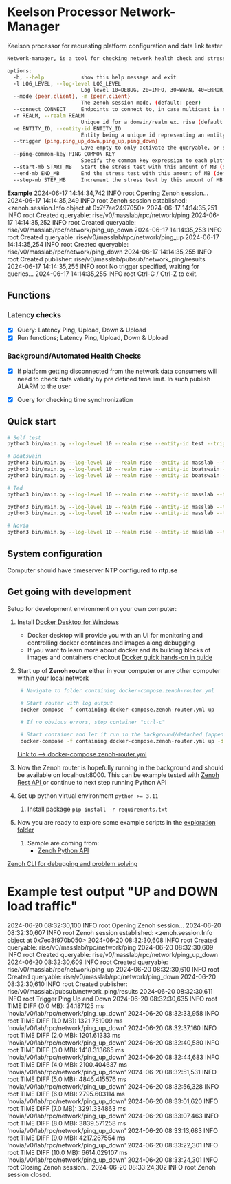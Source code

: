
# Keelson Processor Network-Manager

Keelson processor for requesting platform configuration and data link tester

```bash
Network-manager, is a tool for checking network health check and stresses test. More coming soon!

options:
  -h, --help            show this help message and exit
  -l LOG_LEVEL, --log-level LOG_LEVEL
                        Log level 10=DEBUG, 20=INFO, 30=WARN, 40=ERROR, 50=CRITICAL 0=NOTSET (default: 30)
  --mode {peer,client}, -m {peer,client}
                        The zenoh session mode. (default: peer)
  --connect CONNECT     Endpoints to connect to, in case multicast is not working. ex. tcp/localhost:7447 (default: None)
  -r REALM, --realm REALM
                        Unique id for a domain/realm ex. rise (default: rise)
  -e ENTITY_ID, --entity-id ENTITY_ID
                        Entity being a unique id representing an entity within the realm ex, boatswain (default: None)
  --trigger {ping,ping_up_down,ping_up,ping_down}
                        Lave empty to only activate the queryable, or specify the test to trigger (default: None)
  --ping-common-key PING_COMMON_KEY
                        Specify the common key expression to each platform {realm}/v{major_version}/{entity_id} (default: None)
  --start-mb START_MB   Start the stress test with this amount of MB (default: 0.0)
  --end-mb END_MB       End the stress test with this amount of MB (default: 10.0)
  --step-mb STEP_MB     Increment the stress test by this amount of MB (default: 1.0)
```

**Example**
2024-06-17 14:14:34,742 INFO root Opening Zenoh session...
2024-06-17 14:14:35,249 INFO root Zenoh session established: <zenoh.session.Info object at 0x7f7ee2497050>
2024-06-17 14:14:35,251 INFO root Created queryable: rise/v0/masslab/rpc/network/ping
2024-06-17 14:14:35,252 INFO root Created queryable: rise/v0/masslab/rpc/network/ping_up_down
2024-06-17 14:14:35,253 INFO root Created queryable: rise/v0/masslab/rpc/network/ping_up
2024-06-17 14:14:35,254 INFO root Created queryable: rise/v0/masslab/rpc/network/ping_down
2024-06-17 14:14:35,255 INFO root Created publisher: rise/v0/masslab/pubsub/network_ping/results
2024-06-17 14:14:35,255 INFO root No trigger specified, waiting for queries...
2024-06-17 14:14:35,255 INFO root Ctrl-C / Ctrl-Z to exit.


## Functions

### Latency checks

- [X] Query: Latency Ping, Upload, Down & Upload
- [X] Run functions; Latency Ping, Upload, Down & Upload

### Background/Automated Health Checks

- [X] If platform getting disconnected from the network data consumers will need to check data validity by pre defined time limit. In such publish ALARM to the user
- [X] Query for checking time synchronization



## Quick start

```bash
# Self test
python3 bin/main.py --log-level 10 --realm rise --entity-id test --trigger ping --ping-common-key rise/v0/test 

# Boatswain
python3 bin/main.py --log-level 10 --realm rise --entity-id masslab --mode client --connect tcp/localhost:7448
python3 bin/main.py --log-level 10 --realm rise --entity-id boatswain --trigger ping --ping-common-key rise/v0/ted 
python3 bin/main.py --log-level 10 --realm rise --entity-id boatswain --trigger ping_up_down --ping-common-key rise/v0/ted 

# Ted 
python3 bin/main.py --log-level 10 --realm rise --entity-id masslab --trigger ping --ping-common-key rise/v0/boatswain 

python3 bin/main.py --log-level 10 --realm rise --entity-id masslab --trigger ping_up_down --ping-common-key rise/v0/ted 
python3 bin/main.py --log-level 10 --realm rise --entity-id masslab --trigger ping_up_down --ping-common-key rise/v0/boatswain 

# Novia
python3 bin/main.py --log-level 10 --realm rise --entity-id masslab --trigger ping_up_down --ping-common-key novia/v0/lab 

```

## System configuration

Computer should have timeserver NTP configured to **ntp.se**

## Get going with development

Setup for development environment on your own computer:

1) Install [Docker Desktop for Windows](https://docs.docker.com/desktop/install/windows-install/)
   - Docker desktop will provide you with an UI for monitoring and controlling docker containers and images along debugging 
   - If you want to learn more about docker and its building blocks of images and containers checkout [Docker quick hands-on in guide](https://docs.docker.com/guides/get-started/)
2) Start up of **Zenoh router** either in your computer or any other computer within your local network 

   ```bash
    # Navigate to folder containing docker-compose.zenoh-router.yml
  
    # Start router with log output 
    docker-compose -f containing docker-compose.zenoh-router.yml up

    # If no obvious errors, stop container "ctrl-c"

    # Start container and let it run in the background/detached (append -d) 
    docker-compose -f containing docker-compose.zenoh-router.yml up -d
   ```

    [Link to --> docker-compose.zenoh-router.yml](docker-compose.zenoh-router.yml)

1) Now the Zenoh router is hopefully running in the background and should be available on localhost:8000. This can be example tested with [Zenoh Rest API ](https://zenoh.io/docs/apis/rest/) or continue to next step running Python API
2) Set up python virtual environment  `python >= 3.11`
   1) Install package `pip install -r requirements.txt`
3)  Now you are ready to explore some example scripts in the [exploration folder](./exploration/) 
    1)  Sample are coming from:
         -   [Zenoh Python API ](https://zenoh-python.readthedocs.io/en/0.10.1-rc/#quick-start-examples)


[Zenoh CLI for debugging and problem solving](https://github.com/RISE-Maritime/zenoh-cli)



# Example test output "UP and DOWN load traffic" 

2024-06-20 08:32:30,100 INFO root Opening Zenoh session...
2024-06-20 08:32:30,607 INFO root Zenoh session established: <zenoh.session.Info object at 0x7ec3f970b050>
2024-06-20 08:32:30,608 INFO root Created queryable: rise/v0/masslab/rpc/network/ping
2024-06-20 08:32:30,609 INFO root Created queryable: rise/v0/masslab/rpc/network/ping_up_down
2024-06-20 08:32:30,609 INFO root Created queryable: rise/v0/masslab/rpc/network/ping_up
2024-06-20 08:32:30,610 INFO root Created queryable: rise/v0/masslab/rpc/network/ping_down
2024-06-20 08:32:30,610 INFO root Created publisher: rise/v0/masslab/pubsub/network_ping/results
2024-06-20 08:32:30,611 INFO root Trigger Ping Up and Down
2024-06-20 08:32:30,635 INFO root TIME DIFF (0.0 MB): 24.187125 ms  'novia/v0/lab/rpc/network/ping_up_down' 
2024-06-20 08:32:33,958 INFO root TIME DIFF (1.0 MB): 1321.751909 ms  'novia/v0/lab/rpc/network/ping_up_down' 
2024-06-20 08:32:37,160 INFO root TIME DIFF (2.0 MB): 1201.61333 ms  'novia/v0/lab/rpc/network/ping_up_down' 
2024-06-20 08:32:40,580 INFO root TIME DIFF (3.0 MB): 1418.313665 ms  'novia/v0/lab/rpc/network/ping_up_down' 
2024-06-20 08:32:44,683 INFO root TIME DIFF (4.0 MB): 2100.404637 ms  'novia/v0/lab/rpc/network/ping_up_down' 
2024-06-20 08:32:51,531 INFO root TIME DIFF (5.0 MB): 4846.415576 ms  'novia/v0/lab/rpc/network/ping_up_down' 
2024-06-20 08:32:56,328 INFO root TIME DIFF (6.0 MB): 2795.603114 ms  'novia/v0/lab/rpc/network/ping_up_down' 
2024-06-20 08:33:01,620 INFO root TIME DIFF (7.0 MB): 3291.334863 ms  'novia/v0/lab/rpc/network/ping_up_down' 
2024-06-20 08:33:07,463 INFO root TIME DIFF (8.0 MB): 3839.571258 ms  'novia/v0/lab/rpc/network/ping_up_down' 
2024-06-20 08:33:13,683 INFO root TIME DIFF (9.0 MB): 4217.267554 ms  'novia/v0/lab/rpc/network/ping_up_down' 
2024-06-20 08:33:22,301 INFO root TIME DIFF (10.0 MB): 6614.029107 ms  'novia/v0/lab/rpc/network/ping_up_down' 
2024-06-20 08:33:24,301 INFO root Closing Zenoh session...
2024-06-20 08:33:24,302 INFO root Zenoh session closed.